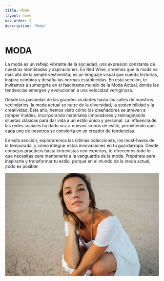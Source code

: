 ```yaml
---
title: MODA
layout: home
nav_order: 2
description: "Moda"
---
```

# MODA #
La moda es un reflejo vibrante de la sociedad, una expresión constante de nuestras identidades y aspiraciones. En Red Wine, creemos que la moda va más allá de la simple vestimenta; es un lenguaje visual que cuenta historias, inspira cambios y desafía las normas establecidas. En esta sección, te invitamos a sumergirte en el fascinante mundo de la Moda Actual, donde las tendencias emergen y evolucionan a una velocidad vertiginosa.

Desde las pasarelas de las grandes ciudades hasta las calles de nuestros vecindarios, la moda actual se nutre de la diversidad, la sostenibilidad y la creatividad. Este año, hemos visto cómo los diseñadores se atreven a romper moldes, incorporando materiales innovadores y reimaginando siluetas clásicas para dar vida a un estilo único y personal. La influencia de las redes sociales ha dado voz a nuevos íconos de estilo, permitiendo que cada uno de nosotros se convierta en un creador de tendencias.

En esta sección, exploraremos las últimas colecciones, los must-haves de la temporada, y cómo integrar estas innovaciones en tu guardarropa. Desde consejos prácticos hasta entrevistas con expertos, te ofrecemos todo lo que necesitas para mantenerte a la vanguardia de la moda. Prepárate para inspirarte y transformar tu estilo, porque en el mundo de la moda actual, ¡todo es posible!
  
![Anna Karine](https://github.com/ainaramc/ainaramc.github.io/blob/main/woman-1868523_1280.jpg?raw=true)
